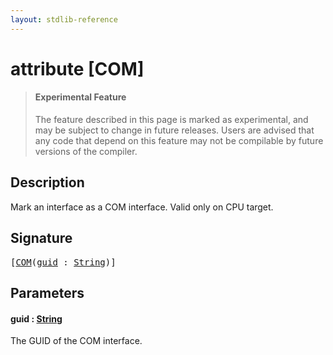 ```yaml
---
layout: stdlib-reference
---
```


# attribute [COM]

> #### Experimental Feature
> The feature described in this page is marked as experimental, and may be subject to change in future releases.
> Users are advised that any code that depend on this feature may not be compilable by future versions of the compiler.

## Description

Mark an interface as a COM interface. Valid only on CPU target.

## Signature

<pre>
[<a href="com-012.md">COM</a>(<a href="com-012.md#decl-guid" class="code_param">guid</a> : <a href="../types/string-0/index.md" class="code_type">String</a>)]
</pre>

## Parameters

####  <a id="decl-guid"></a>guid  : [String](../types/string-0/index.md)
The GUID of the COM interface.



<script>
// Fix .md links to .html when on ReadTheDocs
if (window.location.hostname.includes('readthedocs') || 
    window.location.hostname.includes('rtfd.io')) {
  document.addEventListener('DOMContentLoaded', function() {
    const links = document.querySelectorAll('a');
    links.forEach(link => {
      if (link.getAttribute('href') && link.getAttribute('href').endsWith('.md')) {
        link.href = link.href.replace(/\.md($|#|\?)/, '.html$1');
      }
    });
  });
}
</script>
